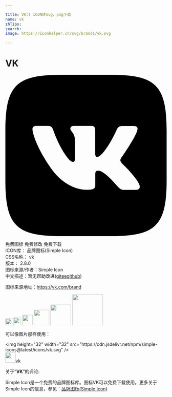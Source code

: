 ```yaml
---

title: VK() ICON转svg、png下载
name: vk
zhTips: 
search: 
image: https://iconhelper.cn/svg/brands/vk.svg

---
```


# VK  <small style="font-size: 60%;font-weight: 100"></small>

<div id="svg" class="svg-wrap">
<svg role="img" viewBox="0 0 24 24" xmlns="http://www.w3.org/2000/svg"><title>VK icon</title><path d="M15.684 0H8.316C1.592 0 0 1.592 0 8.316v7.368C0 22.408 1.592 24 8.316 24h7.368C22.408 24 24 22.408 24 15.684V8.316C24 1.592 22.391 0 15.684 0zm3.692 17.123h-1.744c-.66 0-.864-.525-2.05-1.727-1.033-1-1.49-1.135-1.744-1.135-.356 0-.458.102-.458.593v1.575c0 .424-.135.678-1.253.678-1.846 0-3.896-1.118-5.335-3.202C4.624 10.857 4.03 8.57 4.03 8.096c0-.254.102-.491.593-.491h1.744c.44 0 .61.203.78.677.863 2.49 2.303 4.675 2.896 4.675.22 0 .322-.102.322-.66V9.721c-.068-1.186-.695-1.287-.695-1.71 0-.204.17-.407.44-.407h2.744c.373 0 .508.203.508.643v3.473c0 .372.17.508.271.508.22 0 .407-.136.813-.542 1.254-1.406 2.151-3.574 2.151-3.574.119-.254.322-.491.763-.491h1.744c.525 0 .644.27.525.643-.22 1.017-2.354 4.031-2.354 4.031-.186.305-.254.44 0 .78.186.254.796.779 1.203 1.253.745.847 1.32 1.558 1.473 2.05.17.49-.085.744-.576.744z"/></svg>
</div>
<detail full-name='vk'></detail>

<div class="detail-page">
<p>
<span><span class="badge-success badge">免费图标</span> <span class="badge-success badge">免费修改</span>  <span class="badge-success badge">免费下载</span> </span>
<br/>
<span>
ICON库：
<span class="badge-secondary badge">品牌图标(Simple Icon)</span> 
</span>
<br/>
<span>
CSS名称：
<span class="badge-secondary badge">vk</span> 
</span>

<br/>
<span>
版本：
<span class="badge-secondary badge">2.8.0</span> 
</span>
<br/>
<span>图标来源/作者：<span class="badge-light badge">Simple Icon</span></span> 
<br/>
<span class="zh-detail">中文描述：暂无<span class="help-link"><span>帮助改进</span>(<a href="https://gitee.com/liuwave/icon-helper/edit/master/json/brands/vk.json" target="_blank" rel="noopener noreferrer">gitee</a><a href="https://github.com/liuwave/icon-helper/edit/master/json/brands/vk.json" target="_blank" rel="noopener noreferrer">github</a></span>)</span><br/>
</p>
</div><div class="description description alert alert-light"><p>图标来源地址：<a href="https://vk.com/brand" target="_blank" rel="noopener noreferrer">https://vk.com/brand</a></p></div>
<div class="alert alert-dark">
<img height="21" width="21" src="https://cdn.jsdelivr.net/npm/simple-icons@latest/icons/vk.svg" />
<img height="24" width="24" src="https://cdn.jsdelivr.net/npm/simple-icons@latest/icons/vk.svg" />
<img height="32" width="32" src="https://cdn.jsdelivr.net/npm/simple-icons@latest/icons/vk.svg" />
<img height="48" width="48" src="https://cdn.jsdelivr.net/npm/simple-icons@latest/icons/vk.svg" />
<img height="64" width="64" src="https://cdn.jsdelivr.net/npm/simple-icons@latest/icons/vk.svg" />
<img height="96" width="96" src="https://cdn.jsdelivr.net/npm/simple-icons@latest/icons/vk.svg" />

</div>
<div>
  <p>可以像图片那样使用：    
  </p>
  <div class="alert alert-primary" style="font-size: 14px">
    &lt;img height="32" width="32" src="https://cdn.jsdelivr.net/npm/simple-icons@latest/icons/vk.svg" /&gt;
    <copy-btn content='<img height="32" width="32" src="https://cdn.jsdelivr.net/npm/simple-icons@latest/icons/vk.svg" />'></copy-btn>
  </div>
  <div class="alert alert-secondary">
    <img height="32" width="32" src="https://cdn.jsdelivr.net/npm/simple-icons@latest/icons/vk.svg" />vk
    <copy-btn content="vk" btn-title="复制图标名称"></copy-btn>
  </div>
</div>
<div class="icon-detail__container">
<p>关于“<b>VK</b>”的评论:</p>
</div>
<Vssue title="关于“VK”的评论" />
<div><p>Simple Icon是一个免费的品牌图标库。图标VK可以免费下载使用。更多关于  Simple Icon的信息，参见：<a target="_blank" href="https://iconhelper.cn/brands.html">品牌图标(Simple Icon)</a>
</p></div>
